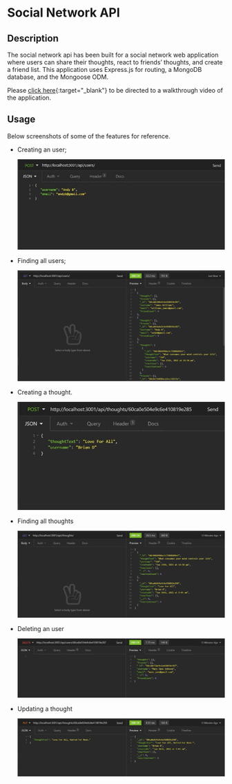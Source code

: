 # Social Network API

## Description

The social network api has been built for a social network web application where users can share their thoughts, react to friends’ thoughts, and create a friend list. This application uses Express.js for routing, a MongoDB database, and the Mongoose ODM.

Please [click here](https://www.youtube.com/watch?v=Z93fdprTjbw){:target="_blank"} to be directed to a walkthrough video of the application.

## Usage

Below screenshots of some of the features for reference.

- Creating an user;

  ![Creating User](public/assets/images/screenshots/01-create-user.jpg)

- Finding all users;

  ![Finding all users](public/assets/images/screenshots/02-all-users.jpg)

- Creating a thought.

  ![Creating a thought](public/assets/images/screenshots/03-create-thought.jpg)

- Finding all thoughts

  ![Finding all thoughts](public/assets/images/screenshots/04-all-thoughts.jpg)

- Deleting an user

  ![Deleting an user](public/assets/images/screenshots/05-delete-user.jpg)

- Updating a thought

  ![Updating a thought](public/assets/images/screenshots/06-update-thought.jpg)
